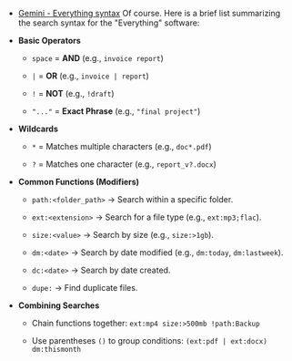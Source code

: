 - [‎Gemini - Everything syntax](https://g.co/gemini/share/e1bfa2aa94f3) 
Of course. Here is a brief list summarizing the search syntax for the "Everything" software:

- **Basic Operators**
    
    - `space` = **AND** (e.g., `invoice report`)
        
    - `|` = **OR** (e.g., `invoice | report`)
        
    - `!` = **NOT** (e.g., `!draft`)
        
    - `"..."` = **Exact Phrase** (e.g., `"final project"`)
        
- **Wildcards**
    
    - `*` = Matches multiple characters (e.g., `doc*.pdf`)
        
    - `?` = Matches one character (e.g., `report_v?.docx`)
        
- **Common Functions (Modifiers)**
    
    - `path:<folder_path>` → Search within a specific folder.
        
    - `ext:<extension>` → Search for a file type (e.g., `ext:mp3;flac`).
        
    - `size:<value>` → Search by size (e.g., `size:>1gb`).
        
    - `dm:<date>` → Search by date modified (e.g., `dm:today`, `dm:lastweek`).
        
    - `dc:<date>` → Search by date created.
        
    - `dupe:` → Find duplicate files.
        
- **Combining Searches**
    
    - Chain functions together: `ext:mp4 size:>500mb !path:Backup`
        
    - Use parentheses `()` to group conditions: `(ext:pdf | ext:docx) dm:thismonth` 
